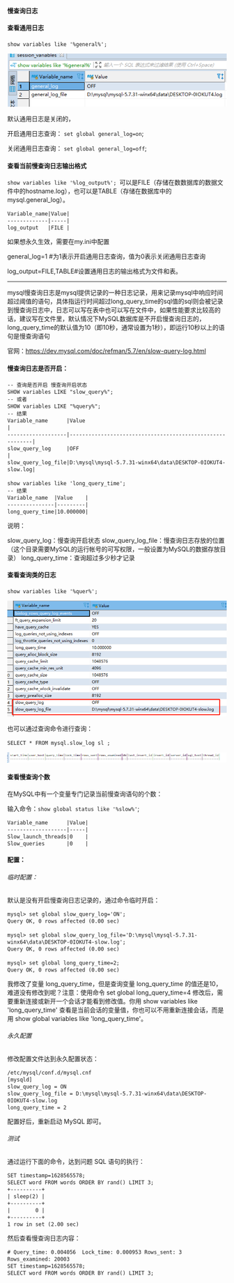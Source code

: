 #### 慢查询日志

#### 查看通用日志

`show variables like '%general%';`

![image-20230508113712885](media/images/image-20230508113712885.png)

默认通用日志是关闭的，

开启通用日志查询： `set global general_log=on`;

关闭通用日志查询： `set global general_log=off`;

#### 查看当前慢查询日志输出格式

`show variables like '%log_output%'; `可以是FILE（存储在数数据库的数据文件中的hostname.log），也可以是TABLE（存储在数据库中的mysql.general_log）。

```mysql
Variable_name|Value|
-------------|-----|
log_output   |FILE |
```

如果想永久生效，需要在my.ini中配置

general_log=1 #为1表示开启通用日志查询，值为0表示关闭通用日志查询

log_output=FILE,TABLE#设置通用日志的输出格式为文件和表。

---



mysql慢查询日志是mysql提供记录的一种日志记录，用来记录mysql中响应时间超过阈值的语句，具体指运行时间超过long_query_time的sql值的sql则会被记录到慢查询日志中，日志可以写在表中也可以写在文件中，如果性能要求比较高的话，建议写在文件里，默认情况下MySQL数据库是不开启慢查询日志的，long_query_time的默认值为10（即10秒，通常设置为1秒），即运行10秒以上的语句是慢查询语句

官网：https://dev.mysql.com/doc/refman/5.7/en/slow-query-log.html

#### 慢查询日志是否开启：

```mysql
-- 查询是否开启 慢查询开启状态
SHOW variables LIKE "slow_query%";
-- 或者
SHOW variables LIKE "%query%";
-- 结果
Variable_name      |Value                                                     |
-------------------|----------------------------------------------------------|
slow_query_log     |OFF                                                       |
slow_query_log_file|D:\mysql\mysql-5.7.31-winx64\data\DESKTOP-0IOKUT4-slow.log|

show variables like 'long_query_time';
-- 结果
Variable_name  |Value    |
---------------|---------|
long_query_time|10.000000|
```

说明：

slow_query_log：慢查询开启状态
slow_query_log_file：慢查询日志存放的位置（这个目录需要MySQL的运行帐号的可写权限，一般设置为MySQL的数据存放目录）
long_query_time：查询超过多少秒才记录

#### 查看查询类的日志

`show variables like '%quer%';`

![image-20230508112921021](media/images/image-20230508112921021.png)

也可以通过查询命令进行查询：

`SELECT * FROM mysql.slow_log sl ;`

![image-20230508114226972](media/images/image-20230508114226972.png)

#### 查看慢查询个数

在MySQL中有一个变量专门记录当前慢查询语句的个数：

输入命令：`show global status like '%slow%'`;

```mysql
Variable_name      |Value|
-------------------|-----|
Slow_launch_threads|0    |
Slow_queries       |0    |
```



#### 配置：  

###### 临时配置：

默认是没有开启慢查询日志记录的，通过命令临时开启：

```mysql
mysql> set global slow_query_log='ON';
Query OK, 0 rows affected (0.00 sec)
 
mysql> set global slow_query_log_file='D:\mysql\mysql-5.7.31-winx64\data\DESKTOP-0IOKUT4-slow.log';
Query OK, 0 rows affected (0.00 sec)
 
mysql> set global long_query_time=2;
Query OK, 0 rows affected (0.00 sec)
```

我修改了变量 long_query_time，但是查询变量 long_query_time 的值还是10，难道没有修改到呢？注意：使用命令 set global long_query_time=4 修改后，需要重新连接或新开一个会话才能看到修改值。你用 show variables like 'long_query_time' 查看是当前会话的变量值，你也可以不用重新连接会话，而是用 show global variables like 'long_query_time'。

###### 永久配置

修改配置文件达到永久配置状态：

```mysql
/etc/mysql/conf.d/mysql.cnf
[mysqld]
slow_query_log = ON
slow_query_log_file = D:\mysql\mysql-5.7.31-winx64\data\DESKTOP-0IOKUT4-slow.log
long_query_time = 2
```

配置好后，重新启动 MySQL 即可。

###### 测试 

通过运行下面的命令，达到问题 SQL 语句的执行：

```mysql
SET timestamp=1628565578;
SELECT word FROM words ORDER BY rand() LIMIT 3;
+----------+
| sleep(2) |
+----------+
|        0 |
+----------+
1 row in set (2.00 sec)
```

然后查看慢查询日志内容：

```mysql
# Query_time: 0.004056  Lock_time: 0.000953 Rows_sent: 3  Rows_examined: 20003
SET timestamp=1628565578;
SELECT word FROM words ORDER BY rand() LIMIT 3;
```
